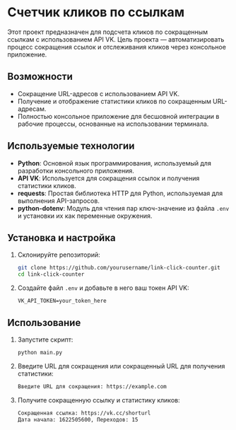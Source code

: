 # Счетчик кликов по ссылкам

Этот проект предназначен для подсчета кликов по сокращенным ссылкам с использованием API VK. Цель проекта — автоматизировать процесс сокращения ссылок и отслеживания кликов через консольное приложение.

## Возможности

- Сокращение URL-адресов с использованием API VK.
- Получение и отображение статистики кликов по сокращенным URL-адресам.
- Полностью консольное приложение для бесшовной интеграции в рабочие процессы, основанные на использовании терминала.

## Используемые технологии

- **Python**: Основной язык программирования, используемый для разработки консольного приложения.
- **API VK**: Используется для сокращения ссылок и получения статистики кликов.
- **requests**: Простая библиотека HTTP для Python, используемая для выполнения API-запросов.
- **python-dotenv**: Модуль для чтения пар ключ-значение из файла `.env` и установки их как переменные окружения.

## Установка и настройка

1. Склонируйте репозиторий:
    ```sh
    git clone https://github.com/yourusername/link-click-counter.git
    cd link-click-counter
    ```

2. Создайте файл `.env` и добавьте в него ваш токен API VK:
    ```env
    VK_API_TOKEN=your_token_here
    ```

## Использование

1. Запустите скрипт:
    ```sh
    python main.py
    ```

2. Введите URL для сокращения или сокращенный URL для получения статистики:
    ```sh
    Введите URL для сокращения: https://example.com
    ```

3. Получите сокращенную ссылку и статистику кликов:
    ```sh
    Сокращенная ссылка: https://vk.cc/shorturl
    Дата начала: 1622505600, Переходов: 15
    ```
